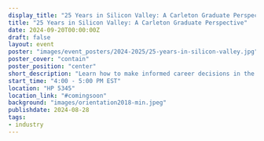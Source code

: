 ```yaml
---
display_title: "25 Years in Silicon Valley: A Carleton Graduate Perspective"
title: "25 Years in Silicon Valley: A Carleton Graduate Perspective"
date: 2024-09-20T00:00:00Z
draft: false
layout: event
poster: "images/event_posters/2024-2025/25-years-in-silicon-valley.jpg"
poster_cover: "contain"
poster_position: "center"
short_description: "Learn how to make informed career decisions in the tech industry."
start_time: "4:00 - 5:00 PM EST"
location: "HP 5345"
location_link: "#comingsoon"
background: "images/orientation2018-min.jpeg"
publishdate: 2024-08-28
tags:
- industry
---
```

